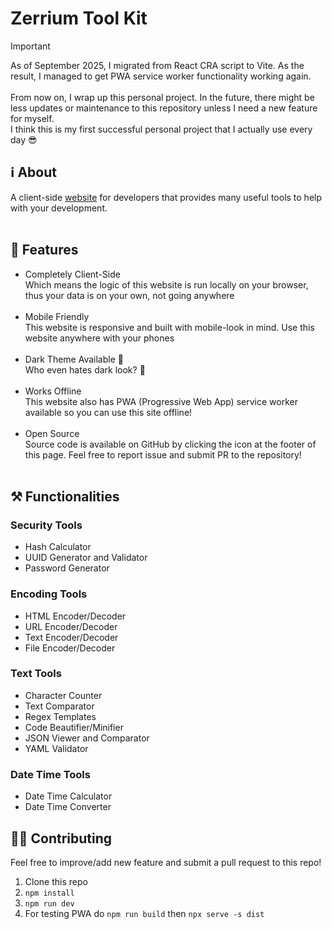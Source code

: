 # Zerrium Tool Kit
> [!IMPORTANT]
> As of September 2025, I migrated from React CRA script to Vite. As the result, I managed to get PWA service worker functionality working again.<br><br>
> From now on, I wrap up this personal project. In the future, there might be less updates or maintenance to this repository unless I need a new feature for myself.<br>
> I think this is my first successful personal project that I actually use every day 😎

## ℹ️ About
A client-side [website](https://tools.zerrium.com) for developers that provides many useful tools to help with your development.<br><br>

## 💪 Features
- Completely Client-Side<br>
  Which means the logic of this website is run locally on your browser, thus your data is on your own, not going anywhere<br><br>
- Mobile Friendly<br>
  This website is responsive and built with mobile-look in mind. Use this website anywhere with your phones<br><br>
- Dark Theme Available 🌙<br>
  Who even hates dark look? 👀<br><br>
- Works Offline<br>
  This website also has PWA (Progressive Web App) service worker available so you can use this site offline!<br><br>
- Open Source<br>
  Source code is available on GitHub by clicking the icon at the footer of this page. Feel free to report issue and submit PR to the repository!<br><br>

## ⚒️ Functionalities
### Security Tools
- Hash Calculator
- UUID Generator and Validator
- Password Generator

### Encoding Tools
- HTML Encoder/Decoder
- URL Encoder/Decoder
- Text Encoder/Decoder
- File Encoder/Decoder

### Text Tools
- Character Counter
- Text Comparator
- Regex Templates
- Code Beautifier/Minifier
- JSON Viewer and Comparator
- YAML Validator

### Date Time Tools
- Date Time Calculator
- Date Time Converter<br>

## 🧑‍💻 Contributing
Feel free to improve/add new feature and submit a pull request to this repo!
1. Clone this repo
2. `npm install`
3. `npm run dev`
4. For testing PWA do `npm run build` then `npx serve -s dist`
